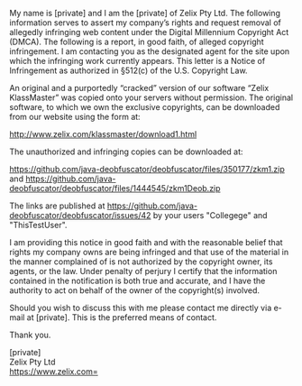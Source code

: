 My name is [private] and I am the [private] of Zelix Pty Ltd. The following information serves to assert my company’s rights and request removal of allegedly infringing web content under the Digital Millennium Copyright Act (DMCA). The following is a report, in good faith, of alleged copyright infringement. I am contacting you as the designated agent for the site upon which the infringing work currently appears. This letter is a Notice of Infringement as authorized in §512(c) of the U.S. Copyright Law.

An original and a purportedly “cracked” version of our software “Zelix KlassMaster” was copied onto your servers without permission. The original software, to which we own the exclusive copyrights, can be downloaded from our website using the form at:

http://www.zelix.com/klassmaster/download1.html

The unauthorized and infringing copies can be downloaded at:

https://github.com/java-deobfuscator/deobfuscator/files/350177/zkm1.zip and
https://github.com/java-deobfuscator/deobfuscator/files/1444545/zkm1Deob.zip

The links are published at https://github.com/java-deobfuscator/deobfuscator/issues/42 by your users "Collegege" and "ThisTestUser".

I am providing this notice in good faith and with the reasonable belief that rights my company owns are being infringed and that use of the material in the manner complained of is not authorized by the copyright owner, its agents, or the law. Under penalty of perjury I certify that the information contained in the notification is both true and accurate, and I have the authority to act on behalf of the owner of the copyright(s) involved.

Should you wish to discuss this with me please contact me directly via e-mail at [private]. This is the preferred means of contact.

Thank you.  

[private]  
Zelix Pty Ltd  
https://www.zelix.com=  
